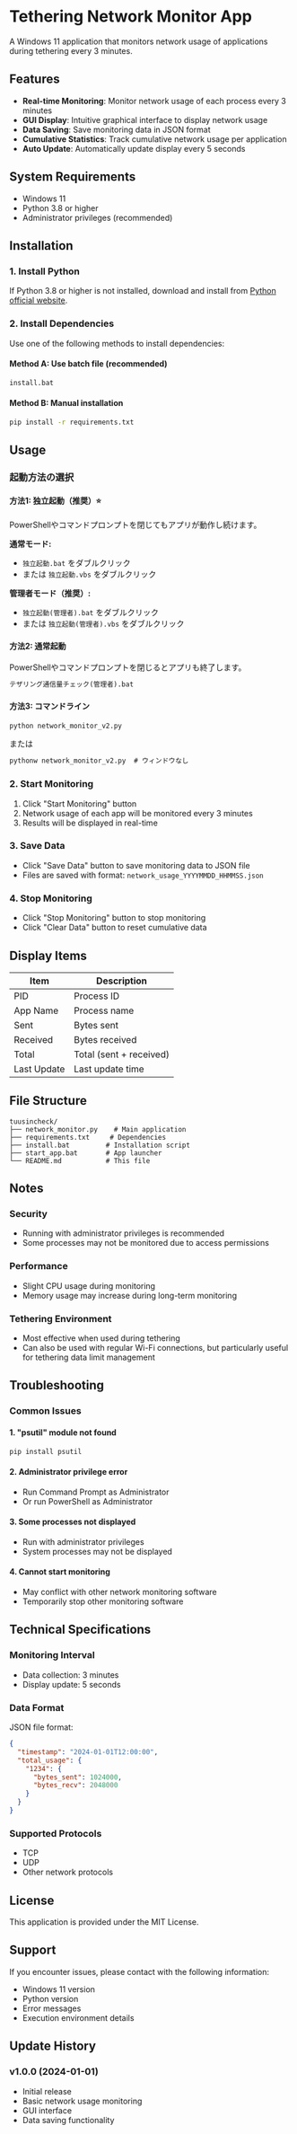 # Tethering Network Monitor App

A Windows 11 application that monitors network usage of applications during tethering every 3 minutes.

## Features

- **Real-time Monitoring**: Monitor network usage of each process every 3 minutes
- **GUI Display**: Intuitive graphical interface to display network usage
- **Data Saving**: Save monitoring data in JSON format
- **Cumulative Statistics**: Track cumulative network usage per application
- **Auto Update**: Automatically update display every 5 seconds

## System Requirements

- Windows 11
- Python 3.8 or higher
- Administrator privileges (recommended)

## Installation

### 1. Install Python
If Python 3.8 or higher is not installed, download and install from [Python official website](https://www.python.org/downloads/).

### 2. Install Dependencies
Use one of the following methods to install dependencies:

#### Method A: Use batch file (recommended)
```cmd
install.bat
```

#### Method B: Manual installation
```cmd
pip install -r requirements.txt
```

## Usage

### 起動方法の選択

#### 方法1: 独立起動（推奨）⭐
PowerShellやコマンドプロンプトを閉じてもアプリが動作し続けます。

**通常モード:**
- `独立起動.bat` をダブルクリック
- または `独立起動.vbs` をダブルクリック

**管理者モード（推奨）:**
- `独立起動(管理者).bat` をダブルクリック
- または `独立起動(管理者).vbs` をダブルクリック

#### 方法2: 通常起動
PowerShellやコマンドプロンプトを閉じるとアプリも終了します。

```cmd
テザリング通信量チェック(管理者).bat
```

#### 方法3: コマンドライン
```cmd
python network_monitor_v2.py
```
または
```cmd
pythonw network_monitor_v2.py  # ウィンドウなし
```

### 2. Start Monitoring
1. Click "Start Monitoring" button
2. Network usage of each app will be monitored every 3 minutes
3. Results will be displayed in real-time

### 3. Save Data
- Click "Save Data" button to save monitoring data to JSON file
- Files are saved with format: `network_usage_YYYYMMDD_HHMMSS.json`

### 4. Stop Monitoring
- Click "Stop Monitoring" button to stop monitoring
- Click "Clear Data" button to reset cumulative data

## Display Items

| Item | Description |
|------|-------------|
| PID | Process ID |
| App Name | Process name |
| Sent | Bytes sent |
| Received | Bytes received |
| Total | Total (sent + received) |
| Last Update | Last update time |

## File Structure

```
tuusincheck/
├── network_monitor.py    # Main application
├── requirements.txt     # Dependencies
├── install.bat         # Installation script
├── start_app.bat       # App launcher
└── README.md           # This file
```

## Notes

### Security
- Running with administrator privileges is recommended
- Some processes may not be monitored due to access permissions

### Performance
- Slight CPU usage during monitoring
- Memory usage may increase during long-term monitoring

### Tethering Environment
- Most effective when used during tethering
- Can also be used with regular Wi-Fi connections, but particularly useful for tethering data limit management

## Troubleshooting

### Common Issues

#### 1. "psutil" module not found
```cmd
pip install psutil
```

#### 2. Administrator privilege error
- Run Command Prompt as Administrator
- Or run PowerShell as Administrator

#### 3. Some processes not displayed
- Run with administrator privileges
- System processes may not be displayed

#### 4. Cannot start monitoring
- May conflict with other network monitoring software
- Temporarily stop other monitoring software

## Technical Specifications

### Monitoring Interval
- Data collection: 3 minutes
- Display update: 5 seconds

### Data Format
JSON file format:
```json
{
  "timestamp": "2024-01-01T12:00:00",
  "total_usage": {
    "1234": {
      "bytes_sent": 1024000,
      "bytes_recv": 2048000
    }
  }
}
```

### Supported Protocols
- TCP
- UDP
- Other network protocols

## License

This application is provided under the MIT License.

## Support

If you encounter issues, please contact with the following information:
- Windows 11 version
- Python version
- Error messages
- Execution environment details

## Update History

### v1.0.0 (2024-01-01)
- Initial release
- Basic network usage monitoring
- GUI interface
- Data saving functionality